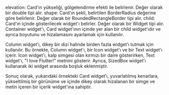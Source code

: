 elevation: Card'ın yükseliği, gölgelendirme efekti ile belirlenir. Değer olarak bir double tipi alır.
shape: Card'ın şekli, belirtilen BorderRadius değerine göre belirlenir. Değer olarak bir RoundedRectangleBorder tipi alır.
child: Card'ın içinde gösterilecek widget'ı belirler. Değer olarak bir Widget tipi alır.
Container widget'ı, Card widget'ının içinde yer alan bir child widget'ıdır ve ayrıca boyutunu ve hizalamasını ayarlamak için kullanılır.

Column widget'ı, dikey bir dizi halinde birden fazla widget'ı tutmak için kullanılır. Bu örnekte, Column widget'ı, bir Icon widget'ı ve bir Text widget'ı içerir. Icon widget'ı, kalp simgesi olan kırmızı bir daire gösterirken, Text widget'ı, "I love Flutter!" metnini gösterir. Ayrıca, SizedBox widget'ı kullanarak iki widget arasında boşluk eklenmiştir.

Sonuç olarak, yukarıdaki örnekteki Card widget'ı, yuvarlatılmış kenarlara, yükseltilmiş bir görünüme ve içinde dikey olarak hizalanan bir simge ve metin içeren bir içerik widget'ına sahiptir.